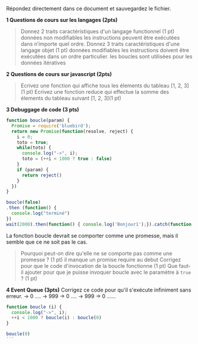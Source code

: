 Répondez directement dans ce document et sauvegardez le fichier.

**1 Questions de cours sur les langages (2pts)**
> Donnez 2 traits caractéristiques d'un langage functionnel (1 pt)
  données non modifiables
  les instructions peuvent être exécutées dans n’importe quel ordre.
> Donnez 3 traits caractéristiques d'une langage objet (1 pt)
  données modifiables
  les instructions doivent être exécutées dans un ordre particulier.
  les boucles sont utilisées pour les données itératives


**2 Questions de cours sur javascript (2pts)**
> Ecrivez une fonction qui affiche tous les élements du tableau [1, 2, 3](1 pt)
> Ecrivez une fonction reduce qui effectue la somme des élements du tableau suivant [1, 2, 3](1 pt)

**3 Debuggage de code (3 pts)**
```javascript
function boucle(param) {
  Promise = require('bluebird');
  return new Promise(function(resolve, reject) {
    i = 0;
    toto = true;
    while(toto) {
      console.log("->", i);
      toto = (++i < 1000 ? true : false) 
    }
    if (param) {
      return reject()
    }
  })
}

boucle(false)
.then (function() {
  console.log("terminé")
})
wait(2000).then(function() { console.log('Bonjour1');}).catch(function (res){console.log('Erreur1', res);})
```

La fonction boucle devrait se comporter comme une promesse, mais il semble que ce ne soit pas le cas. 

> Pourquoi peut-on dire qu'elle ne se comporte pas comme une promesse ? (1 pt)
  il manque un promise require au debut 
> Corrigez pour que le code d'invocation de la boucle fonctionne (1 pt)
> Que faut-il ajouter pour que je puisse invoquer boucle avec le paramètre à `true` ?  (1 pt)

**4 Event Queue (3pts)**
Corrigez ce code pour qu'il s'exécute infiniment sans erreur.
-> 0 .... -> 999 -> 0 .... -> 999 -> 0 ......

````javascript
function boucle (i) {
  console.log("->", i);
  ++i < 1000 ? boucle(i) : boucle(0)
}

boucle(0)
```


